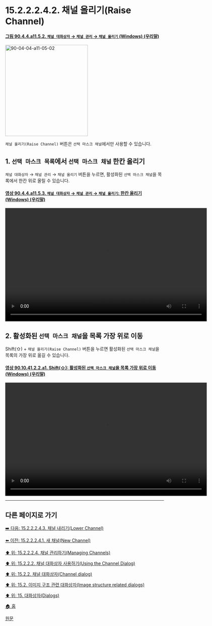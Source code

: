 # 15.2.2.2.4.2. 채널 올리기(Raise Channel)

<a id="90-04-04-a11-05-02"></a>

#### [그림 90.4.4.a11.5.2. `채널 대화상자` → `채널 관리` → `채널 올리기` (Windows) (우리말)](./90-04-04-channels.md#90-04-04-a11-05-02)
<img width="262" height="290" alt="90-04-04-a11-05-02" src="https://github.com/wonder13662/gimp/assets/15767104/151b75ab-2d47-4e50-b052-cf2a45dc89bd" />

`채널 올리기(Raise Channel)` 버튼은 `선택 마스크 채널`에서만 사용할 수 있습니다.

## 1. `선택 마스크 목록`에서 `선택 마스크 채널` 한칸 올리기
`채널 대화상자` → `채널 관리` → `채널 올리기` 버튼을 누르면, 활성화된 `선택 마스크 채널`을 목록에서 한칸 위로 올릴 수 있습니다.

<a id="90-04-04-a11-05-03"></a>

#### [영상 90.4.4.a11.5.3. `채널 대화상자` → `채널 관리` → `채널 올리기`: 한칸 올리기 (Windows) (우리말)](./90-04-04-channels.md#90-04-04-a11-05-03)
<video controls="controls" width="640" height="360" src="https://github.com/wonder13662/gimp/assets/15767104/6453dffd-99bb-4957-affc-1f8419b4d6d5"></video>

## 2. 활성화된 `선택 마스크 채널`을 목록 가장 위로 이동
Shift(⇧) + `채널 올리기(Raise Channel)` 버튼을 누르면 활성화된 `선택 마스크 채널`을 목록의 가장 위로 옮길 수 있습니다.

<a id="90-10-41-02-02-a1"></a>

#### [영상 90.10.41.2.2.a1. Shift(⇧): 활성화된 `선택 마스크 채널`을 목록 가장 위로 이동 (Windows) (우리말)](./90-10-41-02-02-raise_channel_to_the_top.md#90-10-41-02-02-a1)
<video controls="controls" width="640" height="360" src="https://github.com/wonder13662/gimp/assets/15767104/d72f4063-627d-4f43-b2b7-98eb93f3bf5e"></video>

***

## 다른 페이지로 가기

[➡️ 다음: 15.2.2.2.4.3. 채널 내리기(Lower Channel)](./15-02-02-02-04-03-lower_channel.md)

[⬅️ 이전: 15.2.2.2.4.1. 새 채널(New Channel)](./15-02-02-02-04-01-new_channel.md)

[⬆️ 위: 15.2.2.2.4. 채널 관리하기(Managing Channels)](./15-02-02-02-04-00-managing_channels.md)

[⬆️ 위: 15.2.2.2. 채널 대화상자 사용하기(Using the Channel Dialog)](./15-02-02-02-00-using_the_channel_dialog.md)

[⬆️ 위: 15.2.2. 채널 대화상자(Channel dialog)](./15-02-02-00-channel_dialog.md)

[⬆️ 위: 15.2. 이미지 구조 관련 대화상자(Image structure related dialogs)](./15-02-00-image-structure-related-dialogs.md)

[⬆️ 위: 15. 대화상자(Dialogs)](./15-00-dialogs.md)

[🏠 홈](./00-home.md)

[원문](https://docs.gimp.org/2.10/ko/gimp-channel-dialog.html#gimp-channel-raise)